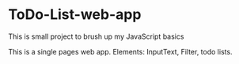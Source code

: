 # ToDo-List-web-app
This is small project to brush up my JavaScript basics

This is a single pages web app.
Elements: 
InputText, Filter, todo lists.


